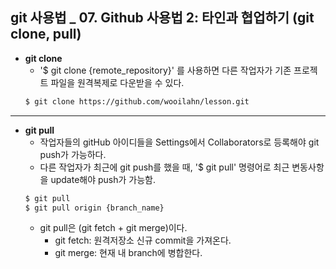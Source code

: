 ## git 사용법 _ 07. Github 사용법 2: 타인과 협업하기 (git clone, pull)

- **git clone**
  - '$ git clone {remote_repository}' 를 사용하면 다른 작업자가 기존 프로젝트 파일을 원격복제로 다운받을 수 있다.
  ```bash
  $ git clone https://github.com/wooilahn/lesson.git
  ```
---
- **git pull**
  -  작업자들의 gitHub 아이디들을 Settings에서 Collaborators로 등록해야 git push가 가능하다.
  -  다른 작업자가 최근에 git push를 했을 때, '$ git pull' 명령어로 최근 변동사항을 update해야 push가 가능함.
  ```bash
  $ git pull
  $ git pull origin {branch_name}
  ```
  - git pull은 (git fetch + git merge)이다.
    - git fetch: 원격저장소 신규 commit을 가져온다.
    - git merge: 현재 내 branch에 병합한다.
  
